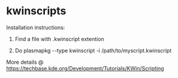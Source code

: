 kwinscripts
===========

Installation instructions:

1. Find a file with .kwinscript extention

2. Do plasmapkg --type kwinscript -i /path/to/myscript.kwinscript

More details @ https://techbase.kde.org/Development/Tutorials/KWin/Scripting
